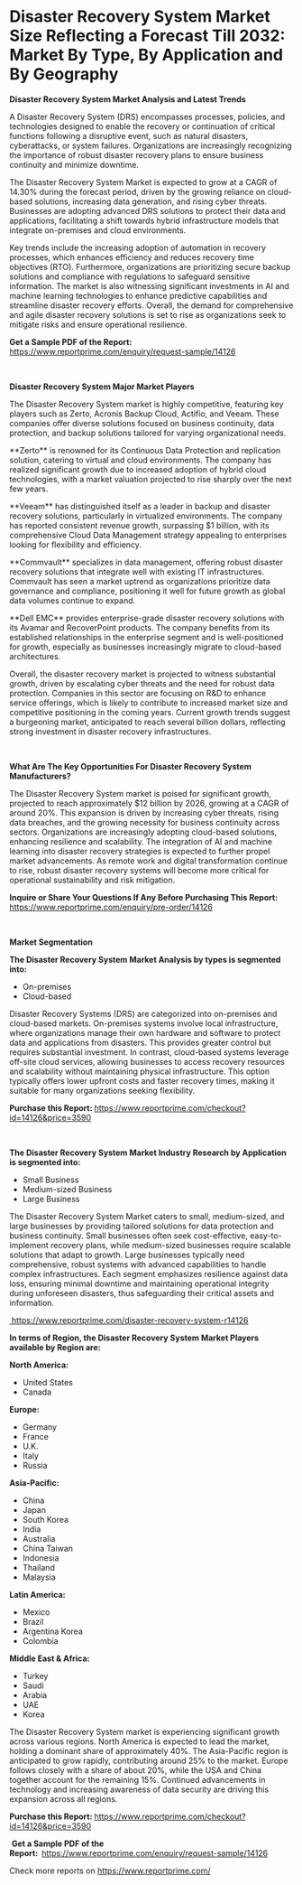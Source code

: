 <p><h1>Disaster Recovery System Market Size Reflecting a Forecast Till 2032: Market By Type, By Application and By Geography</h1></p><p><strong>Disaster Recovery System Market Analysis and Latest Trends</strong></p>
<p><p>A Disaster Recovery System (DRS) encompasses processes, policies, and technologies designed to enable the recovery or continuation of critical functions following a disruptive event, such as natural disasters, cyberattacks, or system failures. Organizations are increasingly recognizing the importance of robust disaster recovery plans to ensure business continuity and minimize downtime.</p><p>The Disaster Recovery System Market is expected to grow at a CAGR of 14.30% during the forecast period, driven by the growing reliance on cloud-based solutions, increasing data generation, and rising cyber threats. Businesses are adopting advanced DRS solutions to protect their data and applications, facilitating a shift towards hybrid infrastructure models that integrate on-premises and cloud environments. </p><p>Key trends include the increasing adoption of automation in recovery processes, which enhances efficiency and reduces recovery time objectives (RTO). Furthermore, organizations are prioritizing secure backup solutions and compliance with regulations to safeguard sensitive information. The market is also witnessing significant investments in AI and machine learning technologies to enhance predictive capabilities and streamline disaster recovery efforts. Overall, the demand for comprehensive and agile disaster recovery solutions is set to rise as organizations seek to mitigate risks and ensure operational resilience.</p></p>
<p><strong>Get a Sample PDF of the Report:&nbsp;</strong> <a href="https://www.reportprime.com/enquiry/request-sample/14126?utm_campaign=3210&utm_medium=2&utm_source=Github&utm_content=ia&utm_term=20032025&utm_id=disaster-recovery-system">https://www.reportprime.com/enquiry/request-sample/14126</a></p>
<p>&nbsp;</p>
<p><strong>Disaster Recovery System Major Market Players</strong></p>
<p><p>The Disaster Recovery System market is highly competitive, featuring key players such as Zerto, Acronis Backup Cloud, Actifio, and Veeam. These companies offer diverse solutions focused on business continuity, data protection, and backup solutions tailored for varying organizational needs.</p><p>**Zerto** is renowned for its Continuous Data Protection and replication solution, catering to virtual and cloud environments. The company has realized significant growth due to increased adoption of hybrid cloud technologies, with a market valuation projected to rise sharply over the next few years.</p><p>**Veeam** has distinguished itself as a leader in backup and disaster recovery solutions, particularly in virtualized environments. The company has reported consistent revenue growth, surpassing $1 billion, with its comprehensive Cloud Data Management strategy appealing to enterprises looking for flexibility and efficiency.</p><p>**Commvault** specializes in data management, offering robust disaster recovery solutions that integrate well with existing IT infrastructures. Commvault has seen a market uptrend as organizations prioritize data governance and compliance, positioning it well for future growth as global data volumes continue to expand.</p><p>**Dell EMC** provides enterprise-grade disaster recovery solutions with its Avamar and RecoverPoint products. The company benefits from its established relationships in the enterprise segment and is well-positioned for growth, especially as businesses increasingly migrate to cloud-based architectures.</p><p>Overall, the disaster recovery market is projected to witness substantial growth, driven by escalating cyber threats and the need for robust data protection. Companies in this sector are focusing on R&D to enhance service offerings, which is likely to contribute to increased market size and competitive positioning in the coming years. Current growth trends suggest a burgeoning market, anticipated to reach several billion dollars, reflecting strong investment in disaster recovery infrastructures.</p></p>
<p>&nbsp;</p>
<p><strong>What Are The Key Opportunities For Disaster Recovery System Manufacturers?</strong></p>
<p><p>The Disaster Recovery System market is poised for significant growth, projected to reach approximately $12 billion by 2026, growing at a CAGR of around 20%. This expansion is driven by increasing cyber threats, rising data breaches, and the growing necessity for business continuity across sectors. Organizations are increasingly adopting cloud-based solutions, enhancing resilience and scalability. The integration of AI and machine learning into disaster recovery strategies is expected to further propel market advancements. As remote work and digital transformation continue to rise, robust disaster recovery systems will become more critical for operational sustainability and risk mitigation.</p></p>
<p><strong>Inquire or Share Your Questions If Any Before Purchasing This Report:</strong> <a href="https://www.reportprime.com/enquiry/pre-order/14126?utm_campaign=3210&utm_medium=2&utm_source=Github&utm_content=ia&utm_term=20032025&utm_id=disaster-recovery-system">https://www.reportprime.com/enquiry/pre-order/14126</a></p>
<p>&nbsp;</p>
<p><strong>Market Segmentation</strong></p>
<p><strong>The Disaster Recovery System Market Analysis by types is segmented into:</strong></p>
<p><ul><li>On-premises</li><li>Cloud-based</li></ul></p>
<p><p>Disaster Recovery Systems (DRS) are categorized into on-premises and cloud-based markets. On-premises systems involve local infrastructure, where organizations manage their own hardware and software to protect data and applications from disasters. This provides greater control but requires substantial investment. In contrast, cloud-based systems leverage off-site cloud services, allowing businesses to access recovery resources and scalability without maintaining physical infrastructure. This option typically offers lower upfront costs and faster recovery times, making it suitable for many organizations seeking flexibility.</p></p>
<p><strong>Purchase this Report:&nbsp;</strong><a href="https://www.reportprime.com/checkout?id=14126&price=3590&utm_campaign=3210&utm_medium=2&utm_source=Github&utm_content=ia&utm_term=20032025&utm_id=disaster-recovery-system">https://www.reportprime.com/checkout?id=14126&price=3590</a></p>
<p>&nbsp;</p>
<p><strong>The Disaster Recovery System Market Industry Research by Application is segmented into:</strong></p>
<p><ul><li>Small Business</li><li>Medium-sized Business</li><li>Large Business</li></ul></p>
<p><p>The Disaster Recovery System Market caters to small, medium-sized, and large businesses by providing tailored solutions for data protection and business continuity. Small businesses often seek cost-effective, easy-to-implement recovery plans, while medium-sized businesses require scalable solutions that adapt to growth. Large businesses typically need comprehensive, robust systems with advanced capabilities to handle complex infrastructures. Each segment emphasizes resilience against data loss, ensuring minimal downtime and maintaining operational integrity during unforeseen disasters, thus safeguarding their critical assets and information.</p></p>
<p><a href="https://www.reportprime.com/disaster-recovery-system-r14126?utm_campaign=3210&utm_medium=2&utm_source=Github&utm_content=ia&utm_term=20032025&utm_id=disaster-recovery-system">&nbsp;https://www.reportprime.com/disaster-recovery-system-r14126</a></p>
<p><strong>In terms of Region, the Disaster Recovery System Market Players available by Region are:</strong></p>
<p>
    <p> <strong> North America: </strong>
        <ul>
            <li>United States</li>
            <li>Canada</li>
        </ul>
        </p> 
    <p> <strong> Europe: </strong>
        <ul>
            <li>Germany</li>
            <li>France</li>
            <li>U.K.</li>
            <li>Italy</li>
            <li>Russia</li>
        </ul>
        </p> 
    <p> <strong> Asia-Pacific: </strong>
        <ul>
            <li>China</li>
            <li>Japan</li>
            <li>South Korea</li>
            <li>India</li>
            <li>Australia</li>
            <li>China Taiwan</li>
            <li>Indonesia</li>
            <li>Thailand</li>
            <li>Malaysia</li>
        </ul>
        </p> 
    <p> <strong> Latin America: </strong>
        <ul>
            <li>Mexico</li>
            <li>Brazil</li>
            <li>Argentina Korea</li>
            <li>Colombia</li>
        </ul>
        </p> 
    <p> <strong> Middle East & Africa: </strong>
        <ul>
            <li>Turkey</li>
            <li>Saudi</li>
            <li>Arabia</li>
            <li>UAE</li>
            <li>Korea</li>
        </ul>
    </p>
    </p>
<p><p>The Disaster Recovery System market is experiencing significant growth across various regions. North America is expected to lead the market, holding a dominant share of approximately 40%. The Asia-Pacific region is anticipated to grow rapidly, contributing around 25% to the market. Europe follows closely with a share of about 20%, while the USA and China together account for the remaining 15%. Continued advancements in technology and increasing awareness of data security are driving this expansion across all regions.</p></p>
<p><strong>Purchase this Report: </strong><a href="https://www.reportprime.com/checkout?id=14126&price=3590&utm_campaign=3210&utm_medium=2&utm_source=Github&utm_content=ia&utm_term=20032025&utm_id=disaster-recovery-system">https://www.reportprime.com/checkout?id=14126&price=3590</a></p>
<p>&nbsp;<strong>Get a Sample PDF of the Report:&nbsp;&nbsp;</strong><a href="https://www.reportprime.com/enquiry/request-sample/14126?utm_campaign=3210&utm_medium=2&utm_source=Github&utm_content=ia&utm_term=20032025&utm_id=disaster-recovery-system">https://www.reportprime.com/enquiry/request-sample/14126</a></p>
<p><strong></strong></p>
<p>Check more reports on <a href="https://www.reportprime.com/?utm_campaign=3210&utm_medium=2&utm_source=Github&utm_content=ia&utm_term=20032025&utm_id=disaster-recovery-system">https://www.reportprime.com/</a></p>